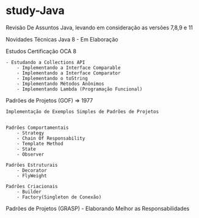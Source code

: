 # study-Java

Revisão De Assuntos Java, levando em consideração as versões 7,8,9 e 11

Novidades Técnicas Java 8
	- Em Elaboração

Estudos Certificação OCA 8
	
	- Estudando a Collections API
		- Implementando a Interface Comparable
		- Implementando a Interface Comparator
		- Implementando o toString
		- Implementando Métodos Anônimos
		- Implementando Lambda (Programação Funcional)

Padrões de Projetos (GOF) => 1977

	Implementação de Exemplos Simples de Padrões de Projetos

	
	Padrões Comportamentais
		- Strategy
		- Chain Of Responsability
		- Template Method
		- State
		- Observer

	Padrões Estruturais 
		- Decorator
		- FlyWeight

	Padrões Criacionais
		- Builder
		- Factory(Singleton de Conexão)



Padrões de Projetos (GRASP) - Elaborando Melhor as Responsabilidades
